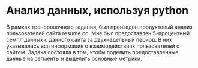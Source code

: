 # Анализ данных, используя python

В рамках треноровочного задания, был произвден продуктовый анализ пользователей сайта resume.co.
Мне был предоставлен 5-процентный семпл данных с данного сайта за двухнедельный период. В них указывалась вся информация о взаимодействиях пользователей с сайтом.
Задача состояла в том, чтобы поделить предоставленные данные на сегменты и выделить основные метрики.
